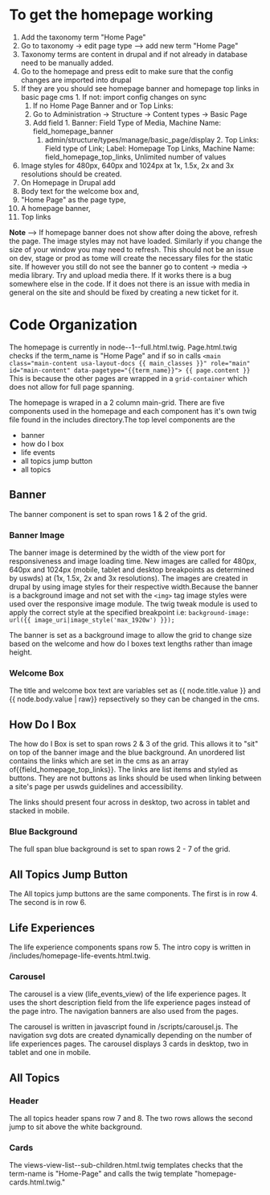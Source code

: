 # To get the homepage working
1. Add the taxonomy term "Home Page"
  1. Go to taxonomy -> edit page type --> add new term "Home Page"
  2. Taxonomy terms are content in drupal and if not already in database need to be manually added.
2. Go to the homepage and press edit to make sure that the config changes are imported into drupal
  1. If they are you should see homepage banner and homepage top links in basic page cms
    1. If not: import config changes on sync
      1. If no Home Page Banner and or Top Links:
        1. Go to Administration  -> Structure ->  Content types  -> Basic Page
        2. Add field
          1. Banner: Field Type of Media, Machine Name: field_homepage_banner
            1. admin/structure/types/manage/basic_page/display
          2. Top Links: Field type of Link; Label: Homepage Top Links,  Machine Name: field_homepage_top_links, Unlimited number of values
  2. Image styles for 480px, 640px and 1024px at 1x, 1.5x, 2x and 3x resolutions should be created.
3. On Homepage in Drupal add
  1. Body text for the welcome box and,
  2. "Home Page" as the page type,
  3. A homepage banner,
  4. Top links

**Note** --> If homepage banner does not show after doing the above, refresh the page. The image styles may not have loaded. Similarly if you change the size of your window you may need to refresh. This should not be an issue on dev, stage or prod as tome will create the necessary files for the static site. If however you still do not see the banner go to content -> media -> media library. Try and upload media there. If it works there is a bug somewhere else in the code. If it does not there is an issue with media in general on the site and should be fixed by creating a new ticket for it.

# Code Organization
The homepage is currently in node--1--full.html.twig. Page.html.twig checks if the term_name is "Home Page" and if so in calls 		`<main class="main-content usa-layout-docs {{ main_classes }}" role="main" id="main-content" data-pagetype="{{term_name}}">
{{ page.content }}`
This is because the other pages are wrapped in a `grid-container` which does not allow for full page spanning.

The homepage is wraped in a 2 column main-grid. There are five components used in the homepage and each component has it's own twig file found in the includes directory.The top level components are the
- banner
- how do I box
- life events
- all topics jump button
- all topics

## Banner
The banner component is set to span rows 1 & 2 of the grid.

### Banner Image
The banner image is determined by the width of the view port for responsiveness and image loading time. New images are called for 480px, 640px and 1024px (mobile, tablet and desktop breakpoints as determined by uswds) at (1x, 1.5x, 2x and 3x resolutions). The images are created in drupal by using image styles for their respective width.Because the banner is a background image and not set with the `<img>` tag image styles were used over the responsive image module. The twig tweak module is used to apply the correct style at the specified breakpoint i.e: `background-image: url({{ image_uri|image_style('max_1920w') }});`

The banner is set as a background image to allow the grid to change size based on the welcome and how do I boxes text lengths rather than image height.

### Welcome Box
The title and welcome box text are variables set as {{ node.title.value }} and {{ node.body.value | raw}} repsectively so they can be changed in the cms.

## How Do I Box
The how do I Box is set to span rows 2 & 3 of the grid. This allows it to "sit" on top of the banner image and the blue background.
An unordered list contains the links which are set in the cms as an array of{{field_homepage_top_links}}. The links are list items and styled as buttons. They are not buttons as links should be used when linking between a site's page per uswds guidelines and accessibility.

The links should present four across in desktop, two across in tablet and stacked in mobile.

### Blue Background
The full span blue background is set to span rows 2 - 7 of the grid.

## All Topics Jump Button
The All topics jump buttons are the same components. The first is in row 4. The second is in row 6.

## Life Experiences
The life experience components spans row 5. The intro copy is written in /includes/homepage-life-events.html.twig.

### Carousel
The carousel is a view (life_events_view) of the life experience pages. It uses the short description field from the life experience pages instead of the page intro. The navigation banners are also used from the pages.

The carousel is written in javascript found in /scripts/carousel.js. The navigation svg dots are created dynamically depending on the number of life experiences pages. The carousel displays 3 cards in desktop, two in tablet and one in mobile.

## All Topics
### Header
The all topics header spans row 7 and 8. The two rows allows the second jump to sit above the white background.

### Cards
The views-view-list--sub-children.html.twig templates checks that the term-name is "Home-Page" and calls the twig template "homepage-cards.html.twig."
